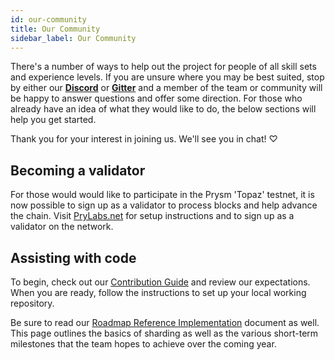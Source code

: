 ```yaml
---
id: our-community
title: Our Community
sidebar_label: Our Community
---
```


There's a number of ways to help out the project for people of all skill sets and experience levels. If you are unsure where you may be best suited, stop by either our [**Discord**](https://discord.gg/KSA7rPr) or [**Gitter**](https://gitter.im/prysmaticlabs/geth-sharding?utm_source=badge&utm_medium=badge&utm_campaign=pr-badge) and a member of the team or community will be happy to answer questions and offer some direction. For those who already have an idea of what they would like to do, the below sections will help you get started.

Thank you for your interest in joining us. We'll see you in chat! ♡

## Becoming a validator

For those would would like to participate in the Prysm 'Topaz' testnet, it is now possible to sign up as a validator to process blocks and help advance the chain. Visit [PryLabs.net](https://prylabs.net) for setup instructions and to sign up as a validator on the network.

## Assisting with code

To begin, check out our [Contribution Guide](contribution-guidelines.md) and review our expectations. When you are ready, follow the instructions to set up your local working repository.

Be sure to read our [Roadmap Reference Implementation](https://github.com/prysmaticlabs/prysm/blob/master/docs/ROADMAP.md) document as well. This page outlines the basics of sharding as well as the various short-term milestones that the team hopes to achieve over the coming year.

####

####
